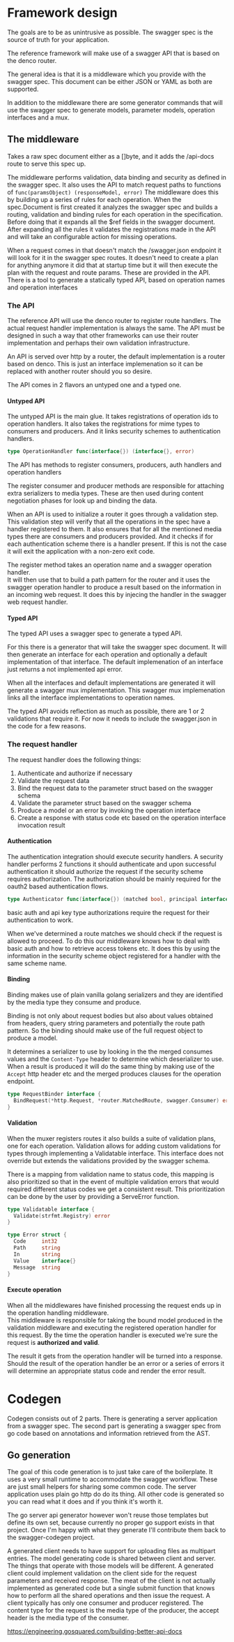 # Framework design

The goals are to be as unintrusive as possible. The swagger spec is the source of truth for your application.

The reference framework will make use of a swagger API that is based on the denco router.

The general idea is that it is a middleware which you provide with the swagger spec.
This document can be either JSON or YAML as both are supported.

In addition to the middleware there are some generator commands that will use the swagger spec to generate models, parameter models, operation interfaces and a mux.

## The middleware

Takes a raw spec document either as a []byte, and it adds the /api-docs route to serve this spec up.

The middleware performs validation, data binding and security as defined in the swagger spec.
It also uses the API to match request paths to functions of `func(paramsObject) (responseModel, error)`
The middleware does this by building up a series of rules for each operation. When the spec.Document is first created it analyzes the swagger spec and builds a routing, validation and binding rules for each operation in the specification. Before doing that it expands all the $ref fields in the swagger document. After expanding all the rules it validates the registrations made in the API and will take an configurable action for missing operations.

When a request comes in that doesn't match the /swagger.json endpoint it will look for it in the swagger spec routes.  It doesn't need to create a plan for anything anymore it did that at startup time but it will then execute the plan with the request and route params.
These are provided in the API. There is a tool to generate a statically typed API, based on operation names and operation interfaces

### The API

The reference API will use the denco router to register route handlers.
The actual request handler implementation is always the same.  The API must be designed in such a way that other frameworks can use their router implementation and perhaps their own validation infrastructure.

An API is served over http by a router, the default implementation is a router based on denco. This is just an interface implemenation so it can be replaced with another router should you so desire.

The API comes in 2 flavors an untyped one and a typed one.

#### Untyped API

The untyped API is the main glue. It takes registrations of operation ids to operation handlers.
It also takes the registrations for mime types to consumers and producers. And it links security schemes to authentication handlers.

```go
type OperationHandler func(interface{}) (interface{}, error)
```

The API has methods to register consumers, producers, auth handlers and operation handlers

The register consumer and producer methods are responsible for attaching extra serializers to media types. These are then used during content negotiation phases for look up and binding the data.

When an API is used to initialize a router it goes through a validation step.
This validation step will verify that all the operations in the spec have a handler registered to them.
It also ensures that for all the mentioned media types there are consumers and producers provided.
And it checks if for each authentication scheme there is a handler present.
If this is not the case it will exit the application with a non-zero exit code.

The register method takes an operation name and a swagger operation handler.  
It will then use that to build a path pattern for the router and it uses the swagger operation handler to produce a result based on the information in an incoming web request. It does this by injecing the handler in the swagger web request handler.

#### Typed API

The typed API uses a swagger spec to generate a typed API.

For this there is a generator that will take the swagger spec document.
It will then generate an interface for each operation and optionally a default implementation of that interface.
The default implemenation of an interface just returns a not implemented api error.

When all the interfaces and default implementations are generated it will generate a swagger mux implementation.
This swagger mux implemenation links all the interface implementations to operation names.

The typed API avoids reflection as much as possible, there are 1 or 2 validations that require it. For now it needs to include the swagger.json in the code for a few reasons.


### The request handler

The request handler does the following things:

1. Authenticate and authorize if necessary
2. Validate the request data
3. Bind the request data to the parameter struct based on the swagger schema
4. Validate the parameter struct based on the swagger schema
5. Produce a model or an error by invoking the operation interface
6. Create a response with status code etc based on the operation interface invocation result

#### Authentication

The authentication integration should execute security handlers. A security handler performs 2 functions it should authenticate and upon successful authentication it should authorize the request if the security scheme requires authorization. The authorization should be mainly required for the oauth2 based authentication flows.

```go
type Authenticator func(interface{}) (matched bool, principal interface{}, err error)
```

basic auth and api key type authorizations require the request for their authentication to work.

When we've determined a route matches we should check if the request is allowed to proceed.
To do this our middleware knows how to deal with basic auth and how to retrieve access tokens etc.
It does this by using the information in the security scheme object registered for a handler with the same scheme name.


#### Binding

Binding makes use of plain vanilla golang serializers and they are identified by the media type they consume and produce.

Binding is not only about request bodies but also about values obtained from headers, query string parameters and potentially the route path pattern. So the binding should make use of the full request object to produce a model.

It determines a serializer to use by looking in the the merged consumes values and the `Content-Type` header to determine which deserializer to use.  
When a result is produced it will do the same thing by making use of the `Accept` http header etc and the merged produces clauses for the operation endpoint.

```go
type RequestBinder interface {
  BindRequest(*http.Request, *router.MatchedRoute, swagger.Consumer) error
}
```

#### Validation

When the muxer registers routes it also builds a suite of validation plans, one for each operation.
Validation allows for adding custom validations for types through implementing a Validatable interface. This interface does not override but extends the validations provided by the swagger schema.

There is a mapping from validation name to status code, this mapping is also prioritized so that in the event of multiple validation errors that would required different status codes we get a consistent result. This prioritization can be done by the user by providing a ServeError function.

```go
type Validatable interface {
  Validate(strfmt.Registry) error
}

type Error struct {
  Code     int32
  Path     string
  In       string
  Value    interface{}
  Message  string
}
```

#### Execute operation

When all the middlewares have finished processing the request ends up in the operation handling middleware.  
This middleware is responsible for taking the bound model produced in the validation middleware and executing the registered operation handler for this request.
By the time the operation handler is executed we're sure the request is **authorized and valid**.

The result it gets from the operation handler will be turned into a response. Should the result of the operation handler be an error or a series of errors it will determine an appropriate status code and render the error result.


# Codegen

Codegen consists out of 2 parts. There is generating a server application from a swagger spec.
The second part is generating a swagger spec from go code based on annotations and information retrieved from the AST.

## Go generation

The goal of this code generation is to just take care of the boilerplate.
It uses a very small runtime to accommodate the swagger workflow. These are just small helpers for sharing some common
code.  The server application uses plain go http do do its thing. All other code is generated so you can read what it
does and if you think it's worth it.

The go server api generator however won't reuse those templates but define its own set, because currently no proper go support exists in that project. Once I'm happy with what they generate I'll contribute them back to the swagger-codegen project.

A generated client needs to have support for uploading files as multipart entries. The model generating code is shared between client and server. The things that operate with those models will be different.
A generated client could implement validation on the client side for the request parameters and received response. The meat of the client is not actually implemented as generated code but a single submit function that knows how to perform all the shared operations and then issue the request.
A client typically has only one consumer and producer registered. The content type for the request is the media type of the producer, the accept header is the media type of the consumer.

https://engineering.gosquared.com/building-better-api-docs
